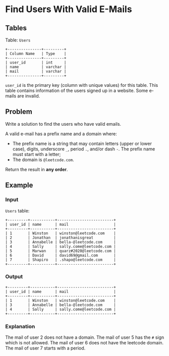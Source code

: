 # Find Users With Valid E-Mails

## Tables

Table: `Users`

```
+---------------+---------+
| Column Name   | Type    |
+---------------+---------+
| user_id       | int     |
| name          | varchar |
| mail          | varchar |
+---------------+---------+
```

`user_id` is the primary key (column with unique values) for this table.
This table contains information of the users signed up in a website. Some e-mails
are invalid.

## Problem

Write a solution to find the users who have valid emails.

A valid e-mail has a prefix name and a domain where:
- The prefix name is a string that may contain letters (upper or lower case),
  digits, underscore `_`, period `.`, and/or dash `-`. The prefix name must start with
  a letter;
- The domain is `@leetcode.com`.

Return the result in **any order**.

## Example

### Input

`Users` table:

```
+---------+-----------+-------------------------+
| user_id | name      | mail                    |
+---------+-----------+-------------------------+
| 1       | Winston   | winston@leetcode.com    |
| 2       | Jonathan  | jonathanisgreat         |
| 3       | Annabelle | bella-@leetcode.com     |
| 4       | Sally     | sally.come@leetcode.com |
| 5       | Marwan    | quarz#2020@leetcode.com |
| 6       | David     | david69@gmail.com       |
| 7       | Shapiro   | .shapo@leetcode.com     |
+---------+-----------+-------------------------+
```

### Output

```
+---------+-----------+-------------------------+
| user_id | name      | mail                    |
+---------+-----------+-------------------------+
| 1       | Winston   | winston@leetcode.com    |
| 3       | Annabelle | bella-@leetcode.com     |
| 4       | Sally     | sally.come@leetcode.com |
+---------+-----------+-------------------------+
```

### Explanation

The mail of user 2 does not have a domain.
The mail of user 5 has the `#` sign which is not allowed.
The mail of user 6 does not have the leetcode domain.
The mail of user 7 starts with a period.
